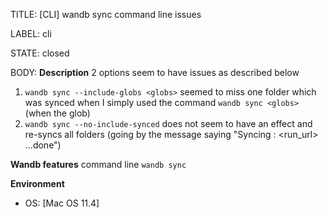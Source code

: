 TITLE:
[CLI] wandb sync command line issues

LABEL:
cli

STATE:
closed

BODY:
**Description**
2 options seem to have issues as described below
1. `wandb sync --include-globs <globs>` seemed to miss one folder which was synced when I simply used the command `wandb sync <globs>` (when the glob)
2. `wandb sync --no-include-synced` does not seem to have an effect and re-syncs all folders (going by the message saying "Syncing : <run_url> ...done")

**Wandb features**
command line `wandb sync`

**Environment**
- OS: [Mac OS 11.4]



